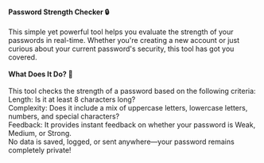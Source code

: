 **Password Strength Checker 🔒**<br />  
This simple yet powerful tool helps you evaluate the strength of your passwords in real-time. Whether you're creating a new account or just curious about your current password's security, this tool has got you covered.
<br /><br />**What Does It Do? 🤔**<br />  
This tool checks the strength of a password based on the following criteria:<br />
Length: Is it at least 8 characters long?<br />
Complexity: Does it include a mix of uppercase letters, lowercase letters, numbers, and special characters?<br />
Feedback: It provides instant feedback on whether your password is Weak, Medium, or Strong.<br />
No data is saved, logged, or sent anywhere—your password remains completely private!<br />
